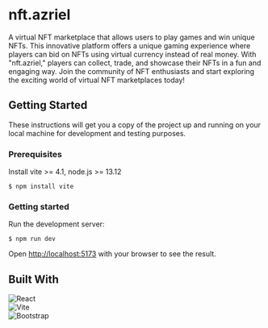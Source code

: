 # nft.azriel

A virtual NFT marketplace that allows users to play games and win unique NFTs. This innovative platform offers a unique gaming experience where players can bid on NFTs using virtual currency instead of real money. With "nft.azriel," players can collect, trade, and showcase their NFTs in a fun and engaging way. Join the community of NFT enthusiasts and start exploring the exciting world of virtual NFT marketplaces today!

## Getting Started

These instructions will get you a copy of the project up and running on your local machine for development and testing purposes.

### Prerequisites

Install vite >= 4.1, node.js >= 13.12

```shell
$ npm install vite
```

### Getting started

Run the development server:
```shell
$ npm run dev
```

Open [http://localhost:5173](http://localhost:5173) with your browser to see the result.

## Built With

![React](https://img.shields.io/badge/react-%2320232a.svg?style=for-the-badge&logo=react&logoColor=%2361DAFB)<br>
![Vite](https://img.shields.io/badge/vite-%23646CFF.svg?style=for-the-badge&logo=vite&logoColor=white)<br>
![Bootstrap](https://img.shields.io/badge/bootstrap-%23563D7C.svg?style=for-the-badge&logo=bootstrap&logoColor=white)<br>


